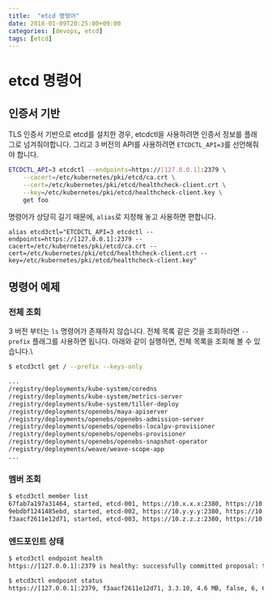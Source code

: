 ```yaml
---
title:  "etcd 명령어"
date: 2018-01-09T20:25:00+09:00
categories: [devops, etcd]
tags: [etcd]
---
```


# etcd 명령어
## 인증서 기반
TLS 인증서 기반으로 etcd를 설치한 경우, etcdctl을 사용하려면 인증서 정보를 플래그로 넘겨줘야합니다. 
그리고 3 버전의 API를 사용하려면 `ETCDCTL_API=3`를 선언해줘야 합니다.
```bash
ETCDCTL_API=3 etcdctl --endpoints=https://[127.0.0.1]:2379 \
    --cacert=/etc/kubernetes/pki/etcd/ca.crt \
    --cert=/etc/kubernetes/pki/etcd/healthcheck-client.crt \
    --key=/etc/kubernetes/pki/etcd/healthcheck-client.key \
    get foo
```

명령어가 상당히 길기 때문에, `alias`로 지정해 놓고 사용하면 편합니다.
```
alias etcd3ctl="ETCDCTL_API=3 etcdctl --endpoints=https://[127.0.0.1]:2379 --cacert=/etc/kubernetes/pki/etcd/ca.crt --cert=/etc/kubernetes/pki/etcd/healthcheck-client.crt --key=/etc/kubernetes/pki/etcd/healthcheck-client.key"

```

## 명령어 예제
### 전체 조회
3 버전 부터는 `ls` 명령어가 존재하지 않습니다. 전체 목록 같은 것을 조회하라면 `--prefix` 플래그를 사용하면 됩니다.
아래와 같이 실행하면, 전체 목록을 조회해 볼 수 있습니다.\
```bash
$ etcd3ctl get / --prefix --keys-only

...
/registry/deployments/kube-system/coredns
/registry/deployments/kube-system/metrics-server
/registry/deployments/kube-system/tiller-deploy
/registry/deployments/openebs/maya-apiserver
/registry/deployments/openebs/openebs-admission-server
/registry/deployments/openebs/openebs-localpv-provisioner
/registry/deployments/openebs/openebs-provisioner
/registry/deployments/openebs/openebs-snapshot-operator
/registry/deployments/weave/weave-scope-app
...
```

### 멤버 조회
```bash
$ etcd3ctl member list
67fab7a197a31464, started, etcd-001, https://10.x.x.x:2380, https://10.x.x.x:2379
9ebdbf1241485ebd, started, etcd-002, https://10.y.y.y:2380, https://10.y.y.y:2379
f3aacf2611e12d71, started, etcd-003, https://10.z.z.z:2380, https://10.z.z.z:2379

```

### 엔드포인트  상태
```bash
$ etcd3ctl endpoint health
https://[127.0.0.1]:2379 is healthy: successfully committed proposal: took = 1.13549ms

$ etcd3ctl endpoint status
https://[127.0.0.1]:2379, f3aacf2611e12d71, 3.3.10, 4.6 MB, false, 6, 6880100

```
